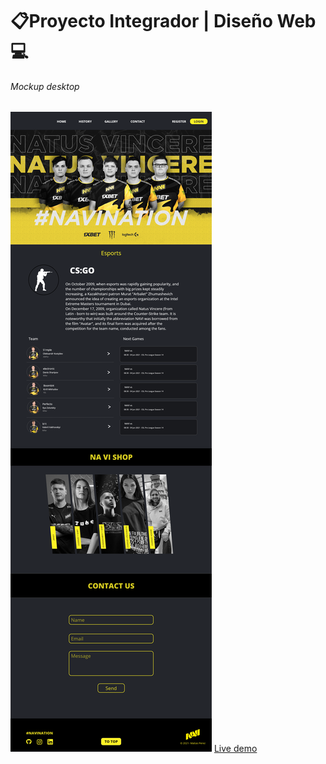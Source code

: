 
# 📋Proyecto Integrador | Diseño Web  :computer:

###### Mockup desktop
<img src="/mockup/integradorNucbaDesktop.jpg" />
<a href="https://proyecto-integrador-nucba-chi.vercel.app" target="_blank">Live demo</a>
